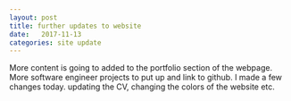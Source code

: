 ```yaml
---
layout: post
title: further updates to website
date:   2017-11-13 
categories: site update
---
```

More content is going to added to the portfolio section of the webpage. More software engineer projects to put up and link to github. 
I made a few changes today. updating the CV, changing the colors of the website etc.


